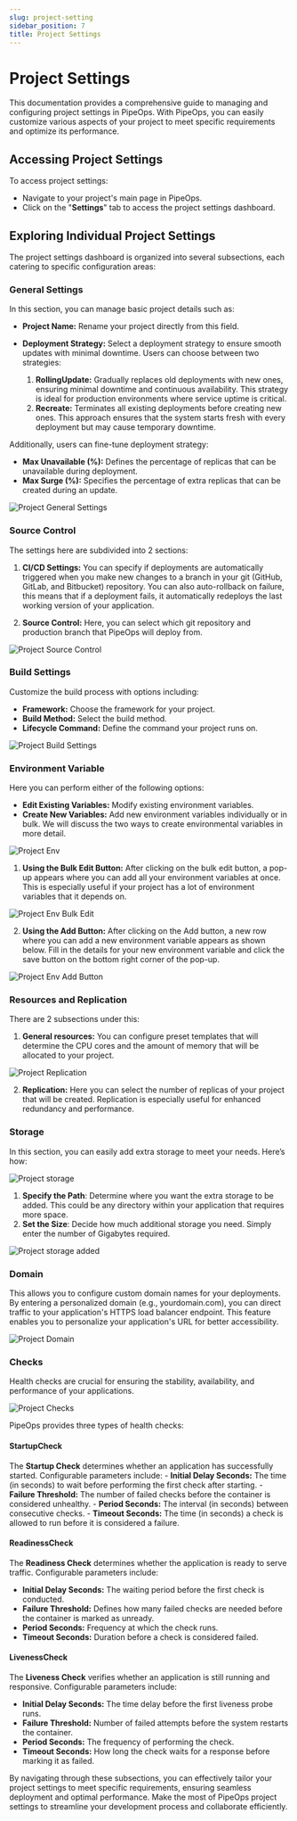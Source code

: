 ```yaml
---
slug: project-setting
sidebar_position: 7
title: Project Settings
---
```


# Project Settings

This documentation provides a comprehensive guide to managing and configuring project settings in PipeOps. With PipeOps, you can easily customize various aspects of your project to meet specific requirements and optimize its performance.



## Accessing Project Settings

To access project settings:

- Navigate to your project's main page in PipeOps.
- Click on the "**Settings**" tab to access the project settings dashboard.

## Exploring Individual Project Settings

The project settings dashboard is organized into several subsections, each catering to specific configuration areas:

### General Settings



In this section, you can manage basic project details such as:

- **Project Name:** Rename your project directly from this field. 

- **Deployment Strategy:** Select a deployment strategy to ensure smooth updates with minimal downtime. Users can choose between two strategies:

    1. **RollingUpdate:**  Gradually replaces old deployments with new ones, ensuring minimal downtime and continuous availability. This strategy is ideal for production environments where service uptime is critical.  
    2. **Recreate:** Terminates all existing deployments before creating new ones. This approach ensures that the system starts fresh with every deployment but may cause temporary downtime.  

Additionally, users can fine-tune deployment strategy:

- **Max Unavailable (%):** Defines the percentage of replicas that can be unavailable during deployment.
- **Max Surge (%):** Specifies the percentage of extra replicas that can be created during an update.


![Project General Settings](https://pub-950943fa1bc54978bed46ef104f9d81a.r2.dev/Documentation%20Images/project-settings-overview.png)


### Source Control

The settings here are subdivided into 2 sections:

1. **CI/CD Settings:** You can specify if deployments are automatically triggered when you make new changes to a branch in your git (GitHub, GitLab, and Bitbucket) repository. You can also auto-rollback on failure, this means that if a deployment fails, it automatically redeploys the last working version of your application.

2. **Source Control:** Here, you can select which git repository and production branch that PipeOps will deploy from.

![Project Source Control](https://pub-950943fa1bc54978bed46ef104f9d81a.r2.dev/Documentation%20Images/project-setting-source-control.png)


### Build Settings

Customize the build process with options including:

- **Framework:** Choose the framework for your project.
- **Build Method:** Select the build method.
- **Lifecycle Command:** Define the command your project runs on.

![Project Build Settings](https://pub-950943fa1bc54978bed46ef104f9d81a.r2.dev/Documentation%20Images/project-settings-build-settings.png)



### Environment Variable

Here you can perform either of the following options:

- **Edit Existing Variables:** Modify existing environment variables.
- **Create New Variables:** Add new environment variables individually or in bulk. We will discuss the two ways to create environmental variables in more detail.

![Project Env](https://pub-950943fa1bc54978bed46ef104f9d81a.r2.dev/Documentation%20Images/project-envs-settings.png)


1. **Using the Bulk Edit Button:** After clicking on the bulk edit button, a pop-up appears where you can add all your environment variables at once. This is especially useful if your project has a lot of environment variables that it depends on.

![Project Env Bulk Edit](https://pub-950943fa1bc54978bed46ef104f9d81a.r2.dev/Documentation%20Images/project-settings-bulk-env.png)

2. **Using the Add Button:** After clicking on the Add button, a new row where you can add a new environment variable appears as shown below. Fill in the details for your new environment variable and click the save button on the bottom right corner of the pop-up.

![Project Env Add Button](https://pub-950943fa1bc54978bed46ef104f9d81a.r2.dev/Documentation%20Images/project-settings-add-env.png)

### Resources and Replication

There are 2 subsections under this:

1. **General resources:** You can configure preset templates that will determine the CPU cores and the amount of memory that will be allocated to your project.

![Project Replication](https://pub-950943fa1bc54978bed46ef104f9d81a.r2.dev/Documentation%20Images/project-resources-and-replication-settings.png)

2. **Replication:** Here you can select the number of replicas of your project that will be created. Replication is especially useful for enhanced redundancy and performance.



### Storage

In this section, you can easily add extra storage to meet your needs. Here’s how:

![Project storage](https://pub-950943fa1bc54978bed46ef104f9d81a.r2.dev/Documentation%20Images/project-settings-storage.png)

1. **Specify the Path**: Determine where you want the extra storage to be added. This could be any directory within your application that requires more space.
2. **Set the Size**: Decide how much additional storage you need. Simply enter the number of Gigabytes required.

![Project storage added](https://pub-950943fa1bc54978bed46ef104f9d81a.r2.dev/Documentation%20Images/project-settings-add--storage.png)

### Domain
This allows you to configure custom domain names for your deployments. By entering a personalized domain (e.g., yourdomain.com), you can direct traffic to your application's HTTPS load balancer endpoint. This feature enables you to personalize your application's URL for better accessibility.


![Project Domain](https://pub-950943fa1bc54978bed46ef104f9d81a.r2.dev/Documentation%20Images/project-settings-domain.png)

### Checks
Health checks are crucial for ensuring the stability, availability, and performance of your applications. 

![Project Checks](https://pub-950943fa1bc54978bed46ef104f9d81a.r2.dev/Documentation%20Images/project-checks-settings.png)


PipeOps provides three types of health checks:

#### StartupCheck

The **Startup Check** determines whether an application has successfully started. Configurable parameters include:
    - **Initial Delay Seconds:** The time (in seconds) to wait before performing the first check after starting.
    - **Failure Threshold:** The number of failed checks before the container is considered unhealthy.
    - **Period Seconds:** The interval (in seconds) between consecutive checks.
    - **Timeout Seconds:** The time (in seconds) a check is allowed to run before it is considered a failure.


#### ReadinessCheck

The **Readiness Check** determines whether the application is ready to serve traffic. Configurable parameters include:

- **Initial Delay Seconds:** The waiting period before the first check is conducted.
- **Failure Threshold:** Defines how many failed checks are needed before the container is marked as unready.
- **Period Seconds:** Frequency at which the check runs.
- **Timeout Seconds:** Duration before a check is considered failed.

#### LivenessCheck
The **Liveness Check** verifies whether an application is still running and responsive. Configurable parameters include:

- **Initial Delay Seconds:** The time delay before the first liveness probe runs.
- **Failure Threshold:** Number of failed attempts before the system restarts the container.
- **Period Seconds:** The frequency of performing the check.
- **Timeout Seconds:** How long the check waits for a response before marking it as failed.


By navigating through these subsections, you can effectively tailor your project settings to meet specific requirements, ensuring seamless deployment and optimal performance. Make the most of PipeOps project settings to streamline your development process and collaborate efficiently.
